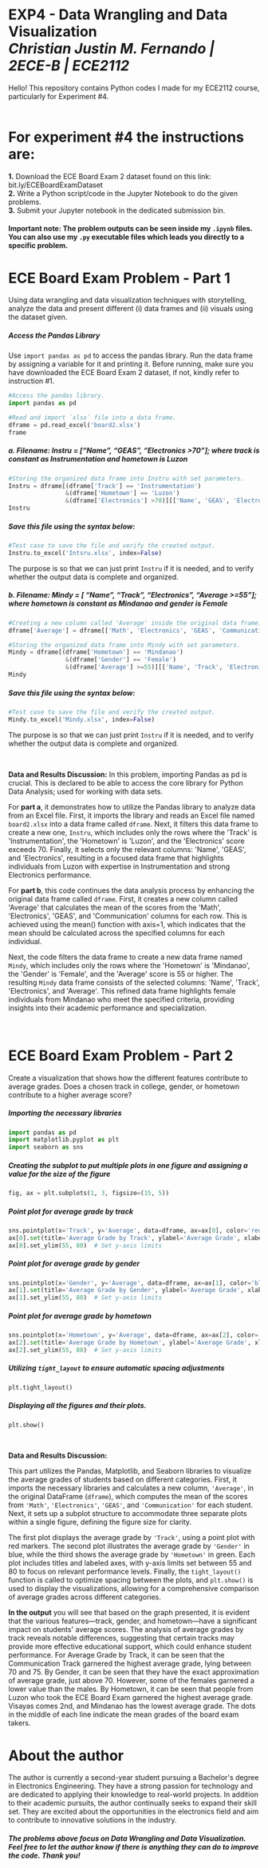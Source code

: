 # EXP4 - Data Wrangling and Data Visualization <br/> *Christian Justin M. Fernando | 2ECE-B | ECE2112*
Hello! This repository contains Python codes I made for my ECE2112 course, particularly for Experiment #4. <br/><br/> 
# For experiment #4 the **instructions** are:

**1.** Download the ECE Board Exam 2 dataset found on this link: bit.ly/ECEBoardExamDataset <br/>
**2.** Write a Python script/code in the Jupyter Notebook to do the given problems. <br/>
**3.** Submit your Jupyter notebook in the dedicated submission bin. <br/>

#### Important note: The problem outputs can be seen inside my `.ipynb` files. You can also use my `.py` executable files which leads you directly to a specific problem. 

# ECE Board Exam Problem - Part 1 <br/>

Using data wrangling and data visualization techniques with storytelling, analyze the data and present different (i) data frames and (ii) visuals using the dataset given.  

##### Access the Pandas Library

Use `import pandas as pd` to access the pandas library. Run the data frame by assigning a variable for it and printing it. Before running, make sure you have downloaded the ECE Board Exam 2 dataset, if not, kindly refer to instruction #1.

```python
#Access the pandas library.
import pandas as pd

#Read and import `xlsx` file into a data frame.
dframe = pd.read_excel('board2.xlsx')
frame
```

##### a. Filename: Instru = [“Name”, “GEAS”, “Electronics >70”]; where track is constant as Instrumentation and hometown is Luzon  

```python
#Storing the organized data frame into Instru with set parameters.
Instru = dframe[(dframe['Track'] == 'Instrumentation')
                &(dframe['Hometown'] == 'Luzon')
                &(dframe['Electronics'] >70)][['Name', 'GEAS', 'Electronics']]
Instru
```

##### Save this file using the syntax below:
```python
#Test case to save the file and verify the created output.
Instru.to_excel('Intsru.xlsx', index=False)
```

The purpose is so that we can just print `Instru` if it is needed, and to verify whether the output data is complete and organized.

##### b. Filename: Mindy = [ “Name”, “Track”, “Electronics”, “Average >=55”]; where hometown is constant as Mindanao and gender is Female  

```python
#Creating a new column called 'Average' inside the original data frame.
dframe['Average'] = dframe[['Math', 'Electronics', 'GEAS', 'Communication']].mean(axis=1)

#Storing the organized data frame into Mindy with set parameters.
Mindy = dframe[(dframe['Hometown'] == 'Mindanao') 
                &(dframe['Gender'] == 'Female') 
                &(dframe['Average'] >=55)][['Name', 'Track', 'Electronics', 'Average']]
Mindy
```

##### Save this file using the syntax below:

``` python
#Test case to save the file and verify the created output.
Mindy.to_excel('Mindy.xlsx', index=False)
```

The purpose is so that we can just print `Instru` if it is needed, and to verify whether the output data is complete and organized.

<br/>

**Data and Results Discussion:** In this problem, importing Pandas as pd is crucial. This is declared to be able to access the core library for Python Data Analysis; used for working with data sets.

For **part a**, it demonstrates how to utilize the Pandas library to analyze data from an Excel file. First, it imports the library and reads an Excel file named `board2.xlsx` into a data frame called `dframe`. Next, it filters this data frame to create a new one, `Instru`, which includes only the rows where the 'Track' is 'Instrumentation', the 'Hometown' is 'Luzon', and the 'Electronics' score exceeds 70. Finally, it selects only the relevant columns: 'Name', 'GEAS', and 'Electronics', resulting in a focused data frame that highlights individuals from Luzon with expertise in Instrumentation and strong Electronics performance. 

For **part b**, this code continues the data analysis process by enhancing the original data frame called `dframe`. First, it creates a new column called 'Average' that calculates the mean of the scores from the 'Math', 'Electronics', 'GEAS', and 'Communication' columns for each row. This is achieved using the mean() function with axis=1, which indicates that the mean should be calculated across the specified columns for each individual.

Next, the code filters the data frame to create a new data frame named `Mindy`, which includes only the rows where the 'Hometown' is 'Mindanao', the 'Gender' is 'Female', and the 'Average' score is 55 or higher. The resulting `Mindy` data frame consists of the selected columns: 'Name', 'Track', 'Electronics', and 'Average'. This refined data frame highlights female individuals from Mindanao who meet the specified criteria, providing insights into their academic performance and specialization. 

<br/>

# ECE Board Exam Problem - Part 2

Create a visualization that shows how the different features contribute to average grades. Does a chosen track in college, gender, or hometown contribute to a higher average score?

##### Importing the necessary libraries
```python
import pandas as pd 
import matplotlib.pyplot as plt
import seaborn as sns
```

##### Creating the subplot to put multiple plots in one figure and assigning a value for the size of the figure
```python
fig, ax = plt.subplots(1, 3, figsize=(15, 5))
```

##### Point plot for average grade by track
```python
sns.pointplot(x='Track', y='Average', data=dframe, ax=ax[0], color='red')
ax[0].set(title='Average Grade by Track', ylabel='Average Grade', xlabel='Track')
ax[0].set_ylim(55, 80)  # Set y-axis limits
````

##### Point plot for average grade by gender
```python
sns.pointplot(x='Gender', y='Average', data=dframe, ax=ax[1], color='blue')
ax[1].set(title='Average Grade by Gender', ylabel='Average Grade', xlabel='Gender')
ax[1].set_ylim(55, 80)  # Set y-axis limits
```

##### Point plot for average grade by hometown
```python
sns.pointplot(x='Hometown', y='Average', data=dframe, ax=ax[2], color='green')
ax[2].set(title='Average Grade by Hometown', ylabel='Average Grade', xlabel='Hometown')
ax[2].set_ylim(55, 80)  # Set y-axis limits
```

##### Utilizing `tight_layout` to ensure automatic spacing adjustments
```python
plt.tight_layout()
```

##### Displaying all the figures and their plots.
```python
plt.show()
```
<br/>

**Data and Results Discussion:** <p>This part utilizes the Pandas, Matplotlib, and Seaborn libraries to visualize the average grades of students based on different categories. First, it imports the necessary libraries and calculates a new column, <code>'Average'</code>, in the original DataFrame (<code>dframe</code>), which computes the mean of the scores from <code>'Math'</code>, <code>'Electronics'</code>, <code>'GEAS'</code>, and <code>'Communication'</code> for each student. Next, it sets up a subplot structure to accommodate three separate plots within a single figure, defining the figure size for clarity.</p>

<p>The first plot displays the average grade by <code>'Track'</code>, using a point plot with red markers. The second plot illustrates the average grade by <code>'Gender'</code> in blue, while the third shows the average grade by <code>'Hometown'</code> in green. Each plot includes titles and labeled axes, with y-axis limits set between 55 and 80 to focus on relevant performance levels. Finally, the <code>tight_layout()</code> function is called to optimize spacing between the plots, and <code>plt.show()</code> is used to display the visualizations, allowing for a comprehensive comparison of average grades across different categories.</p>

**In the output** you will see that based on the graph presented, it is evident that the various features—track, gender, and hometown—have a significant impact on students' average scores. The analysis of average grades by track reveals notable differences, suggesting that certain tracks may provide more effective educational support, which could enhance student performance. For Average Grade by Track, it can be seen that the Communication Track garnered the highest average grade, lying between 70 and 75. By Gender, it can be seen that they have the exact approximation of average grade, just above 70. However, some of the females garnered a lower value than the males. By Hometown, it can be seen that people from Luzon who took the ECE Board Exam garnered the highest average grade. Visayas comes 2nd, and Mindanao has the lowest average grade. The dots in the middle of each line indicate the mean grades of the board exam takers.


# About the author

The author is currently a second-year student pursuing a Bachelor's degree in Electronics Engineering. They have a strong passion for technology and are dedicated to applying their knowledge to real-world projects. In addition to their academic pursuits, the author continually seeks to expand their skill set. They are excited about the opportunities in the electronics field and aim to contribute to innovative solutions in the industry.

##### The problems above focus on Data Wrangling and Data Visualization. Feel free to let the author know if there is anything they can do to improve the code. Thank you!










